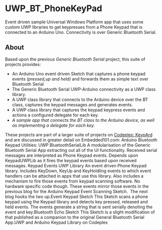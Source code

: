 # UWP_BT_PhoneKeyPad
Event driven sample Universal Windows Platform app that uses some custom UWP libraries to get keypresses from a Phone Keypad that is connected to an Arduino Uno. Connectivity is over Generic Bluetooth Serial.

## About
Based upon the previous *Generic Bluetooth Serial* project, this suite of projects provides:
* An Arduino Uno event driven Sketch that captures a phone keypad events _(pressed,up and held)_ and forwards them as simple text over Bluetooth Serial
* The Generic Bluetooth Serial UWP-Arduino connectivity as a UWP class library.
* A UWP class library that connects to the Arduino device over the BT class, captures the keypad messages and generates events.
* A UWP class library that captures the keypad keypress events and actions a configured delegate for each key.
* *_A sample app that connects the BT class to the Arduino device, as well as implementing a delegate for each key._*

These projects are part of a larger suite of projects on [Codeplex: KeypArd](https://keypard.codeplex.com/) and are discussed in greater detail on Embedded101.com:
Arduino Bluetooth Keypad Utilities: UWP BluetoothSerialLib A modularisation of the Generic Bluetooth Serial App extracting out all of the UI functionality. Received serial messages are interpreted as Phone Keypad events. Depends upon KeypadUWPLib as it fires the keypad events based upon received messages. Keypad Events UWP Library An event driven Phone Keypad library. Includes KeyDown, KeyUp and KeyHoldling events to which event handlers can be attached in apps that use this library. Also includes a mechanism to fire those events from keypad scanning software. No hardware specific code though. These events mirror those events in the previous blog for the Arduino Keypad Event Scanning Sketch.  The next blog hooks the two up.Event Keypad Sketch This Sketch scans a phone keypad using the Keypad library and detects key pressed, released and held events. The events generate a string that is sent serially denoting the event and key.Bluetooth Echo Sketch This Sketch is a slight modification of that published as a companion to the original General Bluetooth Serial App.UWP and Arduino Keypad Library on Codeplex 
